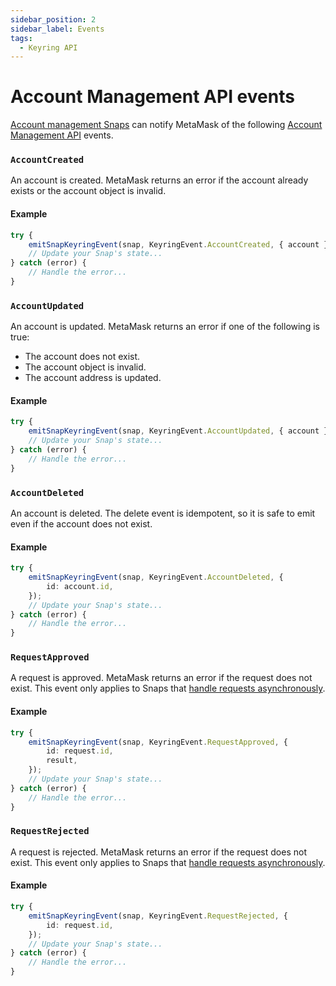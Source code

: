 ```yaml
---
sidebar_position: 2
sidebar_label: Events
tags:
  - Keyring API
---
```


# Account Management API events

[Account management Snaps](../../../features/custom-evm-accounts/index.md) can notify MetaMask of the
following [Account Management API](index.md) events.

### `AccountCreated`

An account is created.
MetaMask returns an error if the account already exists or the account object is invalid.

#### Example

```typescript
try {
    emitSnapKeyringEvent(snap, KeyringEvent.AccountCreated, { account });
    // Update your Snap's state...
} catch (error) {
    // Handle the error...
}
```

### `AccountUpdated`

An account is updated.
MetaMask returns an error if one of the following is true:

- The account does not exist.
- The account object is invalid.
- The account address is updated.

#### Example

```typescript
try {
    emitSnapKeyringEvent(snap, KeyringEvent.AccountUpdated, { account });
    // Update your Snap's state...
} catch (error) {
    // Handle the error...
}
```

### `AccountDeleted`

An account is deleted.
The delete event is idempotent, so it is safe to emit even if the account does not exist.

#### Example

```typescript
try {
    emitSnapKeyringEvent(snap, KeyringEvent.AccountDeleted, {
        id: account.id,
    });
    // Update your Snap's state...
} catch (error) {
    // Handle the error...
}
```

### `RequestApproved`

A request is approved.
MetaMask returns an error if the request does not exist.
This event only applies to Snaps that
[handle requests asynchronously](../../../features/custom-evm-accounts/index.md#asynchronous-transaction-flow).

#### Example

```typescript
try {
    emitSnapKeyringEvent(snap, KeyringEvent.RequestApproved, {
        id: request.id,
        result,
    });
    // Update your Snap's state...
} catch (error) {
    // Handle the error...
}
```

### `RequestRejected`

A request is rejected.
MetaMask returns an error if the request does not exist.
This event only applies to Snaps that
[handle requests asynchronously](../../../features/custom-evm-accounts/index.md#asynchronous-transaction-flow).

#### Example

```typescript
try {
    emitSnapKeyringEvent(snap, KeyringEvent.RequestRejected, {
        id: request.id,
    });
    // Update your Snap's state...
} catch (error) {
    // Handle the error...
}
```
